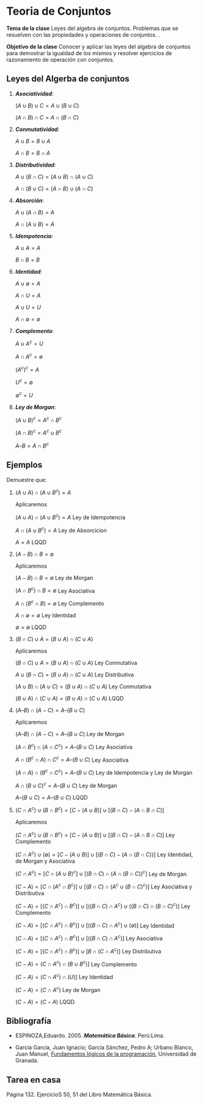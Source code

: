 # Teoria de Conjuntos


**Tema de la clase**  Leyes del algebra de conjuntos. Problemas que se resuelven con las propiedades y operaciones de conjuntos. . 

**Objetivo de la clase** Conocer y aplicar las leyes del algebra de conjuntos para demostrar la igualdad de los mismos y resolver ejercicios de razonamiento de operación con conjuntos.                          

## Leyes del Algerba de conjuntos

1. ***Asociatividad***:

    $(Α∪Β)∪C = Α∪(Β∪C)$

    $(A∩Β)∩C = A∩(Β∩C)$

2. ***Conmutatividad***:

    $Α∪Β = Β∪Α$

    $A∩B = B∩A$

3. ***Distributividad***:

    $A∪(Β∩C) = (Α∪Β)∩(Α∪C)$

    $A∩(Β∪C) = (Α∩Β)∪(Α∩C)$

4. ***Absorción***:

    $A∪(Α∩Β) = Α$

    $A∩(Α∪Β) = A$

5. ***Idempotencia***:

    $A∪Α = Α$

    $B∩Β = Β$

6. ***Identidad***:

    $Α ∪ ∅ = Α$ 

    $Α ∩ U = A$

    $A∪U = U$ 

    $A∩∅ = ∅$

7. ***Complemento***:

    $A∪Α^c = U$ 

    $A∩Α^c = ∅$

    $(A^c)^c = A$ 

    $U^c= ∅$

    $∅^c = U$

8. ***Ley de Morgan***:

    $(A∪B)^c = A^c ∩ Β^c$

    $(A∩Β)^c = A^c ∪ Β^c$

    $A – B = A ∩ Β^c$

## Ejemplos 

Demuestre que: 

1. $(A ∪ A) ∩ (A ∪ B^c) = A$

    Aplicaremos

    $(A ∪ A) ∩ (A ∪ B^c) = A$ Ley de Idempotencia

    $A ∩ (A ∪ B^c) = A$  Ley de Absorcicion 

    $A = A$ LQQD

2. $(Α - B) ∩ Β = ∅$ 

    Aplicaremos 

    $(Α - B) ∩ Β = ∅$  Ley de Morgan

    $(A ∩ B^c) ∩ B = ∅$ Ley Asociativa

    $A∩(B^c ∩ B) = ∅$ Ley Complemento

    $Α ∩ ∅ = ∅$  Ley Identidad

    $∅ = ∅$ LQQD

3. $(B ∩ C) ∪ A = (B ∪ A) ∩ (C ∪ A)$

    Aplicaremos 

    $(B ∩ C) ∪ A = (B ∪ A) ∩ (C ∪ A)$ Ley Conmutativa 


    $A ∪ (B ∩ C) = (B ∪ A) ∩ (C ∪ A)$ Ley Distributiva

    $( A ∪ B) ∩ (A ∪ C) = (B ∪ A) ∩ (C ∪ A)$ Ley Conmutativa

    $(B∪A)∩(C∪A) = (B∪A)∩(C∪A)$ LQQD


4. $(A – B) ∩ (Α - C) = A – (B ∪ C)$ 

    Aplicaremos 

    $(A – B) ∩ (Α - C) = A – (B ∪ C)$  Ley de Morgan

    $(A ∩ Β^c) ∩ (Α ∩ C^c) = A – (B ∪ C)$ Ley Asociativa

    $A ∩ (B^c ∩ Α ) ∩ C^c = A – (B ∪ C)$ Ley Asociativa

    $(A ∩ Α) ∩(Β^c ∩ C^c) = A – (B ∪ C)$ Ley de Idempotencia y Ley de Morgan 

    $A ∩ (Β ∪ C)^c = A – (B ∪ C)$ Ley de Morgan

    $A – (B ∪ C) = A – (B ∪ C)$ LQQD

5.  $(C ∩ A^c) ∪ (B ∩ B^c) = [C- (A ∪ B)] ∪ [(B ∩ C)- ( A ∩ B ∩ C)]$

    Aplicaremos

    $(C ∩ A^c) ∪ (B ∩ B^c) = [C- (A ∪ B)] ∪ [(B ∩ C)- ( A ∩ B ∩ C)]$ Ley Complemento 

    $(C ∩ A^c) ∪ (∅) = [C- (A ∪ B)] ∪ [(B ∩ C)- ( A ∩ (B ∩ C))]$  Ley  Identidad, de Morgan y Asociativa

    $(C ∩ A^c) = [C ∩ (A ∪ B)^c] ∪ [(B ∩ C) ∩ ( A ∩ (B ∩ C))^c]$ Ley de Morgan 

    $(C - A) = [C ∩ (A^c ∩ B^c)] ∪ [(B ∩ C) ∩ ( A^c  ∪ (B ∩ C)^c)]$ Ley Asociativa y Distributiva 

    $(C - A) = [(C ∩ A^c) ∩ B^c)] ∪ [((B ∩ C) ∩  A^c ) ∪ ((B ∩ C) ∩ (B ∩ C)^c)]$ Ley Complemento

    $(C - A) = [(C ∩ A^c) ∩ B^c)] ∪ [((B ∩ C) ∩  A^c ) ∪ (∅)]$  Ley Identidad

    $(C - A) = [(C ∩ A^c) ∩ B^c)] ∪ [((B ∩ C) ∩  A^c )]$ Ley Asociativa

    $(C - A) = [(C ∩ A^c) ∩ B^c)] ∪ [B ∩ (C ∩  A^c )]$ Ley Distributiva

    $(C - A) = (C ∩ A^c) ∩ (B ∪ B^c )]$  Ley Complemento

    $(C - A) = (C ∩ A^c) ∩ (U)]$  Ley Identidad

    $(C - A) = (C ∩ A^c)$  Ley de Morgan

    $(C - A) = (C - A)$ LQQD.

## Bibliografía

- ESPINOZA,Eduardo. 2005. ***Matemática Básica***. Perú:Lima.

- García García, Juan Ignacio; García Sánchez, Pedro A; Urbano Blanco, Juan Manuel, [Fundamentos lógicos de la programación](http://hdl.handle.net/10481/43278), Universidad de Granada.

## Tarea en casa

Página 132. EjercicioS 50, 51 del Libro Matemática Básica.

